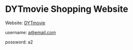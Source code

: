 # DYTmovie Shopping Website
Website: <a href="http://52.26.82.166:8080/fabflix">DYTmovie</a>

username: a@email.com

possword: a2
